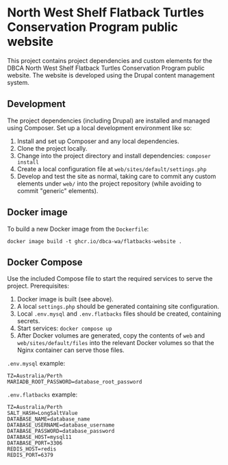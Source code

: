 # North West Shelf Flatback Turtles Conservation Program public website

This project contains project dependencies and custom elements for the DBCA
North West Shelf Flatback Turtles Conservation Program public website. The
website is developed using the Drupal content management system.

## Development

The project dependencies (including Drupal) are installed and managed using Composer.
Set up a local development environment like so:

1. Install and set up Composer and any local dependencies.
1. Clone the project locally.
1. Change into the project directory and install dependencies: `composer install`
1. Create a local configuration file at `web/sites/default/settings.php`
1. Develop and test the site as normal, taking care to commit any custom elements
   under `web/` into the project repository (while avoiding to commit "generic" elements).

## Docker image

To build a new Docker image from the `Dockerfile`:

    docker image build -t ghcr.io/dbca-wa/flatbacks-website .

## Docker Compose

Use the included Compose file to start the required services to serve the project.
Prerequisites:

1. Docker image is built (see above).
1. A local `settings.php` should be generated containing site configuration.
1. Local `.env.mysql` and `.env.flatbacks` files should be created, containing secrets.
1. Start services: `docker compose up`
1. After Docker volumes are generated, copy the contents of `web` and `web/sites/default/files`
   into the relevant Docker volumes so that the Nginx container can serve those files.

`.env.mysql` example:

    TZ=Australia/Perth
    MARIADB_ROOT_PASSWORD=database_root_password

`.env.flatbacks` example:

    TZ=Australia/Perth
    SALT_HASH=LongSaltValue
    DATABASE_NAME=database_name
    DATABASE_USERNAME=database_username
    DATABASE_PASSWORD=database_password
    DATABASE_HOST=mysql11
    DATABASE_PORT=3306
    REDIS_HOST=redis
    REDIS_PORT=6379
